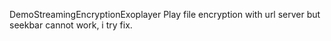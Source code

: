 DemoStreamingEncryptionExoplayer
Play file encryption with url server but seekbar cannot work, i try fix.
